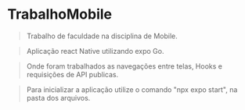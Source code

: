 # TrabalhoMobile

>Trabalho de faculdade na disciplina de Mobile.

>Aplicação react Native utilizando expo Go.

>Onde foram trabalhados as navegações entre telas, Hooks e requisições de API publicas.

>Para inicializar a aplicação utilize o comando "npx expo start", na pasta dos arquivos.
